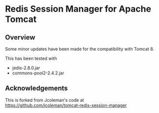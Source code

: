 Redis Session Manager for Apache Tomcat
=======================================

Overview
--------

Some minor updates have been made for the compatibility with Tomcat 8.

This has been tested with
* jedis-2.8.0.jar
* commons-pool2-2.4.2.jar


Acknowledgements
----------------

This is forked from Jcoleman's code at https://github.com/jcoleman/tomcat-redis-session-manager